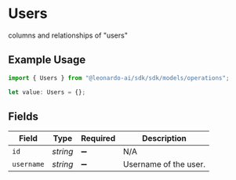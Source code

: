 # Users

columns and relationships of "users"

## Example Usage

```typescript
import { Users } from "@leonardo-ai/sdk/sdk/models/operations";

let value: Users = {};
```

## Fields

| Field                 | Type                  | Required              | Description           |
| --------------------- | --------------------- | --------------------- | --------------------- |
| `id`                  | *string*              | :heavy_minus_sign:    | N/A                   |
| `username`            | *string*              | :heavy_minus_sign:    | Username of the user. |